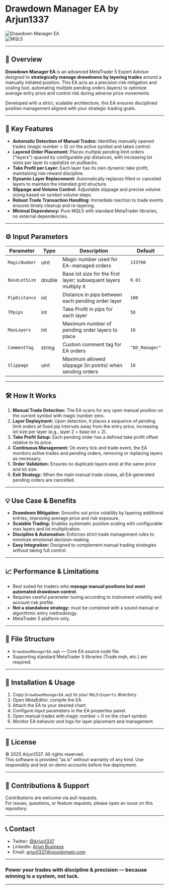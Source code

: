# Drawdown Manager EA by Arjun1337

![Drawdown Manager EA](https://img.shields.io/badge/version-1.20-blue.svg)  
![MQL5](https://img.shields.io/badge/platform-MetaTrader5-green.svg)

---

## 🚀 Overview

**Drawdown Manager EA** is an advanced MetaTrader 5 Expert Advisor designed to **strategically manage drawdowns by layering trades** around a manually initiated position. This EA acts as a precision risk mitigation and scaling tool, automating multiple pending orders (layers) to optimize average entry price and control risk during adverse price movements.

Developed with a strict, scalable architecture, this EA ensures disciplined position management aligned with your strategic trading goals.

---

## 🎯 Key Features

- **Automatic Detection of Manual Trades:** Identifies manually opened trades (magic number = 0) on the active symbol and takes control.
- **Layered Order Placement:** Places multiple pending limit orders ("layers") spaced by configurable pip distances, with increasing lot sizes per layer to capitalize on pullbacks.
- **Take Profit per Layer:** Each layer has its own dynamic take profit, maintaining risk-reward discipline.
- **Dynamic Layer Replacement:** Automatically replaces filled or canceled layers to maintain the intended grid structure.
- **Slippage and Volume Control:** Adjustable slippage and precise volume sizing based on symbol volume steps.
- **Robust Trade Transaction Handling:** Immediate reaction to trade events ensures timely cleanup and re-layering.
- **Minimal Dependency:** Pure MQL5 with standard MetaTrader libraries, no external dependencies.

---

## ⚙️ Input Parameters

| Parameter       | Type    | Description                                                      | Default    |
|-----------------|---------|------------------------------------------------------------------|------------|
| `MagicNumber`   | uint    | Magic number used for EA-managed orders                          | `133700`   |
| `BaseLotSize`   | double  | Base lot size for the first layer; subsequent layers multiply it| `0.01`     |
| `PipDistance`   | int     | Distance in pips between each pending order layer               | `100`      |
| `TPpips`        | int     | Take Profit in pips for each layer                               | `50`       |
| `MaxLayers`     | int     | Maximum number of pending order layers to place                  | `10`       |
| `CommentTag`    | string  | Custom comment tag for EA orders                                 | `"DD_Manager"` |
| `Slippage`      | uint    | Maximum allowed slippage (in points) when sending orders        | `10`       |

---

## 🛠️ How It Works

1. **Manual Trade Detection:** The EA scans for any open manual position on the current symbol with magic number zero.
2. **Layer Deployment:** Upon detection, it places a sequence of pending limit orders at fixed pip intervals away from the entry price, increasing lot size per layer (e.g., layer 2 = base lot × 2).
3. **Take Profit Setup:** Each pending order has a defined take profit offset relative to its price.
4. **Continuous Management:** On every tick and trade event, the EA monitors active trades and pending orders, removing or replacing layers as necessary.
5. **Order Validation:** Ensures no duplicate layers exist at the same price and lot size.
6. **Exit Strategy:** When the main manual trade closes, all EA-generated pending orders are cancelled.

---

## 💡 Use Case & Benefits

- **Drawdown Mitigation:** Smooths out price volatility by layering additional entries, improving average price and risk exposure.
- **Scalable Trading:** Enables systematic position scaling with configurable max layers and lot multiplication.
- **Discipline & Automation:** Enforces strict trade management rules to minimize emotional decision-making.
- **Easy Integration:** Designed to complement manual trading strategies without taking full control.

---

## 📈 Performance & Limitations

- Best suited for traders who **manage manual positions but want automated drawdown control**.
- Requires careful parameter tuning according to instrument volatility and account risk profile.
- **Not a standalone strategy:** must be combined with a sound manual or algorithmic entry methodology.
- MetaTrader 5 platform only.

---

## 📂 File Structure

- `DrawdownManagerEA.mq5` — Core EA source code file.
- Supporting standard MetaTrader 5 libraries (Trade.mqh, etc.) are required.

---

## 🚦 Installation & Usage

1. Copy `DrawdownManagerEA.mq5` to your `MQL5\Experts` directory.
2. Open MetaEditor, compile the EA.
3. Attach the EA to your desired chart.
4. Configure input parameters in the EA properties panel.
5. Open manual trades with magic number = 0 on the chart symbol.
6. Monitor EA behavior and logs for layer placement and management.

---

## 📜 License

© 2025 Arjun1337. All rights reserved.  
This software is provided “as is” without warranty of any kind. Use responsibly and test on demo accounts before live deployment.

---

## 🤝 Contributions & Support

Contributions are welcome via pull requests.  
For issues, questions, or feature requests, please open an issue on this repository.

---

## 📞 Contact

- Twitter: [@Arjun1337](https://twitter.com/Arjun1337)  
- LinkedIn: [Arjun Business](https://linkedin.com/in/arjun-business)  
- Email: arjun1337@yourdomain.com

---

### Power your trades with discipline & precision — because winning is a system, not luck.

---
